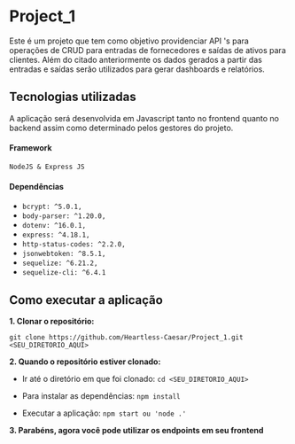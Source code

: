 # Project_1

Este é um projeto que tem como objetivo providenciar API 's para operações de CRUD
para entradas de fornecedores e saídas de ativos para clientes. Além do citado anteriormente
os dados gerados a partir das entradas e saídas serão utilizados para gerar dashboards e
relatórios.

## Tecnologias utilizadas

A aplicação será desenvolvida em Javascript tanto no frontend quanto no backend assim como determinado pelos gestores do projeto.

#### Framework

`NodeJS & Express JS`

#### Dependências

-   `bcrypt: ^5.0.1,`
-   `body-parser: ^1.20.0,`
-   `dotenv: ^16.0.1,`
-   `express: ^4.18.1,`
-   `http-status-codes: ^2.2.0,`
-   `jsonwebtoken: ^8.5.1,`
-   `sequelize: ^6.21.2,`
-   `sequelize-cli: ^6.4.1`

## Como executar a aplicação

**1. Clonar o repositório:**

`git clone https://github.com/Heartless-Caesar/Project_1.git <SEU_DIRETORIO_AQUI>`

**2. Quando o repositório estiver clonado:**

-   Ir até o diretório em que foi clonado:
    `cd <SEU_DIRETORIO_AQUI>`

-   Para instalar as dependências:
    `npm install`

-   Executar a aplicação:
    `npm start ou 'node .'`

**3. Parabéns, agora você pode utilizar os endpoints em seu frontend**
